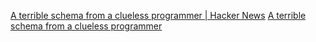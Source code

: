
[A terrible schema from a clueless programmer | Hacker News](https://news.ycombinator.com/item?id=29139902)
[A terrible schema from a clueless programmer](https://rachelbythebay.com/w/2021/11/06/sql/)
